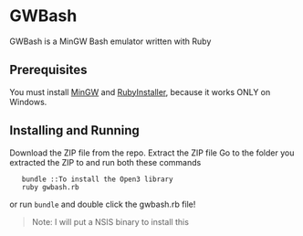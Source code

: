 # GWBash

GWBash is a MinGW Bash emulator written with Ruby

## Prerequisites
You must install [MinGW]  and [RubyInstaller], because it works ONLY on Windows.

## Installing and Running

Download the ZIP file from the repo.
Extract the ZIP file
Go to the folder you extracted the ZIP to and run both these commands
```batch
   bundle ::To install the Open3 library
   ruby gwbash.rb
```
or run ``` bundle ``` and double click the gwbash.rb file!

> Note: I will put a NSIS binary to install this






[RubyInstaller]: https://rubyinstaller.org
[MinGW]: https://sourceforge.net/projects/mingw/